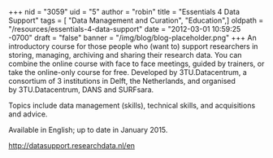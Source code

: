 +++
nid = "3059"
uid = "5"
author = "robin"
title = "Essentials 4 Data Support"
tags = [ "Data Management and Curation", "Education",]
oldpath = "/resources/essentials-4-data-support"
date = "2012-03-01 10:59:25 -0700"
draft = "false"
banner = "/img/blog/blog-placeholder.png"
+++
An introductory course for those people who (want to) support
researchers in storing, managing, archiving and sharing their research
data. You can combine the online course with face to face meetings,
guided by trainers, or take the online-only course for free. Developed
by 3TU.Datacentrum, a consortium of 3 institutions in Delft, the
Netherlands, and organised by 3TU.Datacentrum, DANS and SURFsara.

Topics include data management (skills), technical skills, and
acquisitions and advice.

Available in English; up to date in January 2015.

<http://datasupport.researchdata.nl/en>
